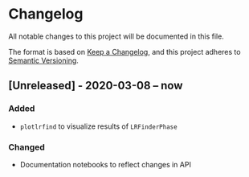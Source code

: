 # Changelog
All notable changes to this project will be documented in this file.

The format is based on [Keep a Changelog](https://keepachangelog.com/en/1.0.0/),
and this project adheres to [Semantic Versioning](https://semver.org/spec/v2.0.0.html).

## [Unreleased] - 2020-03-08 – now

### Added
- `plotlrfind` to visualize results of `LRFinderPhase`

### Changed
- Documentation notebooks to reflect changes in API